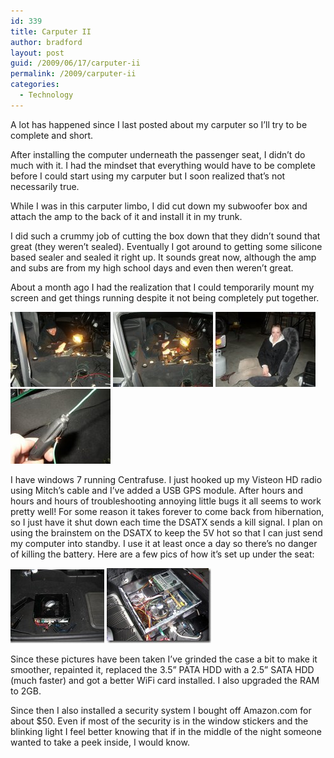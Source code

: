 ```yaml
---
id: 339
title: Carputer II
author: bradford
layout: post
guid: /2009/06/17/carputer-ii
permalink: /2009/carputer-ii
categories:
  - Technology
---
```

A lot has happened since I last posted about my carputer so I’ll try to be complete and short.

After installing the computer underneath the passenger seat, I didn&#8217;t do much with it. I had the mindset that everything would have to be complete before I could start using my carputer but I soon realized that’s not necessarily true.

While I was in this carputer limbo, I did cut down my subwoofer box and attach the amp to the back of it and install it in my trunk.

I did such a crummy job of cutting the box down that they didn&#8217;t sound that great (they weren&#8217;t sealed). Eventually I got around to getting some silicone based sealer and sealed it right up. It sounds great now, although the amp and subs are from my high school days and even then weren’t great.

About a month ago I had the realization that I could temporarily mount my screen and get things running despite it not being completely put together.

![](/assets/images/posts/archive/2009/06/t14493992.jpg)
![](/assets/images/posts/archive/2009/06/t14492568.jpg)
![](/assets/images/posts/archive/2009/06/t14480680.jpg)
![](/assets/images/posts/archive/2009/06/t14498176.jpg)

I have windows 7 running Centrafuse. I just hooked up my Visteon HD radio using Mitch’s cable and I’ve added a USB GPS module. After hours and hours and hours of troubleshooting annoying little bugs it all seems to work pretty well! For some reason it takes forever to come back from hibernation, so I just have it shut down each time the DSATX sends a kill signal. I plan on using the brainstem on the DSATX to keep the 5V hot so that I can just send my computer into standby. I use it at least once a day so there’s no danger of killing the battery. Here are a few pics of how it’s set up under the seat:

![](/assets/images/posts/archive/2009/06/f19353112.jpg)
![](/assets/images/posts/archive/2009/06/f19362184.jpg)

Since these pictures have been taken I’ve grinded the case a bit to make it smoother, repainted it, replaced the 3.5” PATA HDD with a 2.5” SATA HDD (much faster) and got a better WiFi card installed. I also upgraded the RAM to 2GB.

Since then I also installed a security system I bought off Amazon.com for about $50. Even if most of the security is in the window stickers and the blinking light I feel better knowing that if in the middle of the night someone wanted to take a peek inside, I would know.